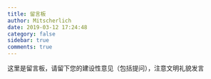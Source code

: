 ```yaml
---
title: 留言板
author: Mitscherlich
date: 2019-03-12 17:24:48
category: false
sidebar: true
comments: true
---
```


这里是留言板，请留下您的建设性意见（包括提问），注意文明礼貌发言
